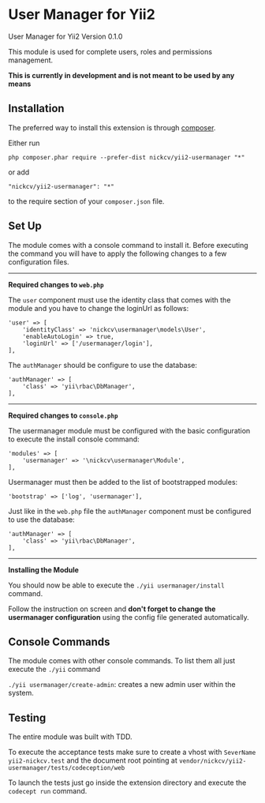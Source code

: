 User Manager for Yii2
======================
User Manager for Yii2
Version 0.1.0

This module is used for complete users, roles and permissions management.

**This is currently in development and is not meant to be used by any means**


Installation
------------

The preferred way to install this extension is through [composer](http://getcomposer.org/download/).

Either run

```
php composer.phar require --prefer-dist nickcv/yii2-usermanager "*"
```

or add

```
"nickcv/yii2-usermanager": "*"
```

to the require section of your `composer.json` file.


Set Up
------

The module comes with a console command to install it.
Before executing the command you will have to apply the following changes to a few configuration files.

___
**Required changes to ```web.php```**

The ```user``` component must use the identity class that comes with the module and you have to change the loginUrl as follows:

```
'user' => [
    'identityClass' => 'nickcv\usermanager\models\User',
    'enableAutoLogin' => true,
    'loginUrl' => ['/usermanager/login'],
],
```

The ```authManager``` should be configure to use the database:

```
'authManager' => [
    'class' => 'yii\rbac\DbManager',
],
```

___
**Required changes to ```console.php```**

The usermanager module must be configured with the basic configuration to execute the install console command:

```
'modules' => [
    'usermanager' => '\nickcv\usermanager\Module',
],
```

Usermanager must then be added to the list of bootstrapped  modules:

```
'bootstrap' => ['log', 'usermanager'],
```

Just like in the ```web.php``` file the ```authManager``` component must be configured to use the database:

```
'authManager' => [
    'class' => 'yii\rbac\DbManager',
],
```

___
**Installing the Module**

You should now be able to execute the ```./yii usermanager/install``` command.

Follow the instruction on screen and **don't forget to change the usermanager configuration** using the config file generated automatically.

Console Commands
----------------

The module comes with other console commands.
To list them all just execute the ```./yii``` command

```./yii usermanager/create-admin```: creates a new admin user within the system.


Testing
------------

The entire module was built with TDD.

To execute the acceptance tests make sure to create a vhost with ```SeverName yii2-nickcv.test``` and the document root pointing at ```vendor/nickcv/yii2-usermanager/tests/codeception/web```

To launch the tests just go inside the extension directory and execute the ```codecept run``` command.